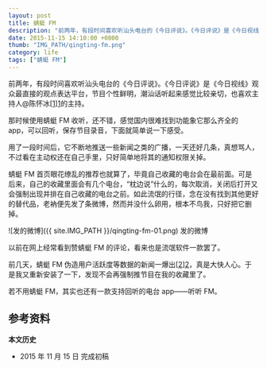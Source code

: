 ```yaml
---
layout: post
title: 蜻蜓 FM
description: "前两年，有段时间喜欢听汕头电台的《今日评说》。《今日评说》是《今日视线》观众最直接的观点表达平台，节目个性鲜明，潮汕话听起来感觉比较亲切，也喜欢主持人@陈怀冰的主持。"
date: 2015-11-15 14:10:00 +0800
thumb: "IMG_PATH/qingting-fm.png"
category: life
tags: ["蜻蜓 FM"]
---
```


前两年，有段时间喜欢听汕头电台的《今日评说》。《今日评说》是《今日视线》观众最直接的观点表达平台，节目个性鲜明，潮汕话听起来感觉比较亲切，也喜欢主持人@陈怀冰[[1]][1]的主持。

那时候使用蜻蜓 FM 收听，还不错，感觉国内很难找到功能象它那么齐全的 app，可以回听，保存节目录音，下面就简单说一下感受。

用了一段时间后，它不断地推送一些新闻之类的广播，一天还好几条，真想骂人，不过看在主动权还在自己手里，只好简单地将其的通知权限关掉。

蜻蜓 FM 首页眼花缭乱的推荐也就算了，毕竟自己收藏的电台会在最前面。可是后来，自己的收藏里面会有几个电台，“枕边说”什么的，每次取消，关闭后打开又会强制出现并排在自己收藏的电台之前。如此流氓的行径，念在没有找到其他更好的替代品，老衲便先发了条微博，然而并没什么卵用，根本不鸟我，只好把它删掉。

![发的微博]({{ site.IMG_PATH }}/qingting-fm-01.png)
发的微博

以前在网上经常看到赞蜻蜓 FM 的评论，看来也是流氓软件一款罢了。

前几天，蜻蜓 FM 伪造用户活跃度等数据的新闻一爆出[[2]][2]，真是大快人心。于是我又重新安装了一下，发现不会再强制推节目在我的收藏里了。

若不用蜻蜓 FM，其实也还有一款支持回听的电台 app——听听 FM。

## 参考资料

[1]: http://weibo.com/sthifi "陈怀冰的微博"
[2]: http://gold.xitu.io/entry/5640a72a00b0023ca8f567a7 "稀土掘金：蜻蜓FM涉嫌诈骗投资人和广告主源代码剖析"

**本文历史**

* 2015 年 11 月 15 日 完成初稿
